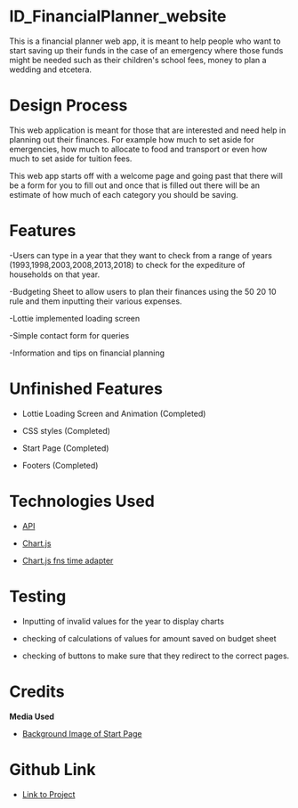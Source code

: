 # ID_FinancialPlanner_website
This is a financial planner web app, it is meant to help people who want to start saving up their funds in the case of an emergency where those funds might be needed such as their children's school fees, money to plan a wedding and etcetera.

# Design Process
This web application is meant for those that are interested and need help in planning out their finances. For example how much to set aside for emergencies, how much to allocate to food and transport or even how much to set aside for tuition fees. 

This web app starts off with a welcome page and going past that there will be a form for you to fill out and once that is filled out there will be an estimate of how much of each category you should be saving.

# Features
-Users can type in a year that they want to check from a range of years (1993,1998,2003,2008,2013,2018) to check for the expediture of households on that year.

-Budgeting Sheet to allow users to plan their finances using the 50 20 10 rule and them inputting their various expenses.

-Lottie implemented loading screen

-Simple contact form for queries

-Information and tips on financial planning

# Unfinished Features
- Lottie Loading Screen and Animation (Completed)

- CSS styles (Completed)

- Start Page (Completed)

- Footers (Completed)

# Technologies Used
- [API](https://www.tablebuilder.singstat.gov.sg/publicfacing/rest/timeseries/tabledata/17057)

- [Chart.js](https://www.jsdelivr.com/package/npm/chart.js)

- [Chart.js fns time adapter](https://github.com/chartjs/chartjs-adapter-date-fns)


# Testing
- Inputting of invalid values for the year to display charts

- checking of calculations of values for amount saved on budget sheet

- checking of buttons to make sure that they redirect to the correct pages.

# Credits

 **Media Used**
  - [Background Image of Start Page](https://wallpaperaccess.com/finance)



# Github Link
- [Link to Project](https://haowengan.github.io/ID_FinancialPlanner_WebApp)




